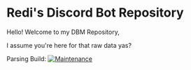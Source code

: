 # Redi's Discord Bot Repository

Hello! Welcome to my DBM Repository,

I assume you're here for that raw data yas?

Parsing Build: [![Maintenance](https://img.shields.io/badge/Maintained%3F-yes-green.svg)](https://GitHub.com/Naereen/StrapDown.js/graphs/commit-activity)